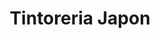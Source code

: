 ---
title: "Tintoreria Japon"
url: /ciudad-autonoma-de-buenos-aires/tintoreria-japon/
shop: lavandería
---